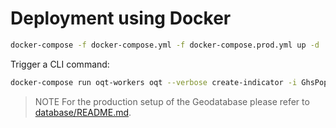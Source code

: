 # Deployment using Docker

```bash
docker-compose -f docker-compose.yml -f docker-compose.prod.yml up -d
```

Trigger a CLI command:

```bash
docker-compose run oqt-workers oqt --verbose create-indicator -i GhsPopComparison --infile data/heidelberg_altstadt.geojson
```

> NOTE For the production setup of the Geodatabase please refer to [database/README.md](database/README.md).
